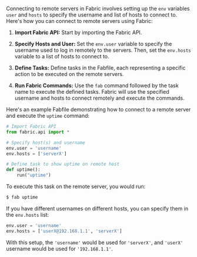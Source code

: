 Connecting to remote servers in Fabric involves setting up the `env` variables `user` and `hosts` to specify the username and list of hosts to connect to. Here's how you can connect to remote servers using Fabric:

1. **Import Fabric API:** Start by importing the Fabric API.

2. **Specify Hosts and User:** Set the `env.user` variable to specify the username used to log in remotely to the servers. Then, set the `env.hosts` variable to a list of hosts to connect to.

3. **Define Tasks:** Define tasks in the Fabfile, each representing a specific action to be executed on the remote servers.

4. **Run Fabric Commands:** Use the `fab` command followed by the task name to execute the defined tasks. Fabric will use the specified username and hosts to connect remotely and execute the commands.

Here's an example Fabfile demonstrating how to connect to a remote server and execute the `uptime` command:

```python
# Import Fabric API
from fabric.api import *

# Specify host(s) and username
env.user = 'username'
env.hosts = ['serverX']

# Define task to show uptime on remote host
def uptime():
    run("uptime")
```

To execute this task on the remote server, you would run:

```bash
$ fab uptime
```

If you have different usernames on different hosts, you can specify them in the `env.hosts` list:

```python
env.user = 'username'
env.hosts = ['userX@192.168.1.1', 'serverX']
```

With this setup, the `'username'` would be used for `'serverX'`, and `'userX'` username would be used for `'192.168.1.1'`.